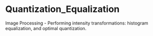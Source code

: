 # Quantization_Equalization
Image Processing - Performing intensity transformations: histogram equalization, and optimal quantization. 
